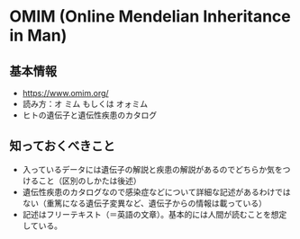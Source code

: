 # OMIM (Online Mendelian Inheritance in Man)
## 基本情報
- https://www.omim.org/
- 読み方：オ ミム もしくは オォミム
- ヒトの遺伝子と遺伝性疾患のカタログ

## 知っておくべきこと
- 入っているデータには遺伝子の解説と疾患の解説があるのでどちらか気をつけること（区別のしかたは後述）
- 遺伝性疾患のカタログなので感染症などについて詳細な記述があるわけではない（重篤になる遺伝子変異など、遺伝子からの情報は載っている）
- 記述はフリーテキスト（＝英語の文章）。基本的には人間が読むことを想定している。





